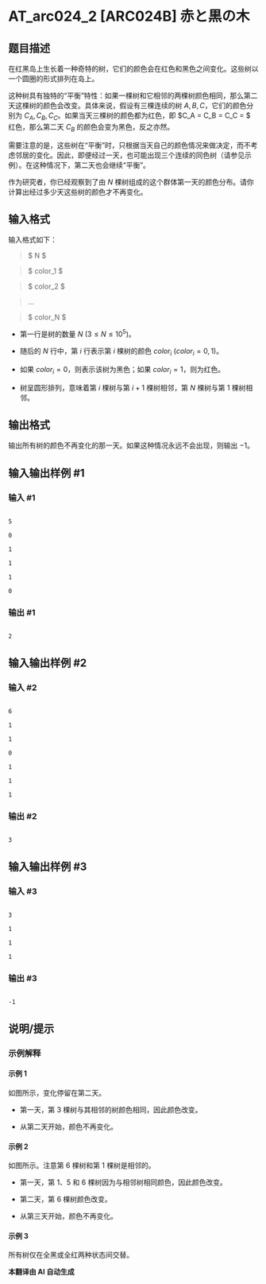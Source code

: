 # AT_arc024_2 [ARC024B] 赤と黒の木

## 题目描述

在红黑岛上生长着一种奇特的树，它们的颜色会在红色和黑色之间变化。这些树以一个圆圈的形式排列在岛上。

这种树具有独特的“平衡”特性：如果一棵树和它相邻的两棵树颜色相同，那么第二天这棵树的颜色会改变。具体来说，假设有三棵连续的树 $A, B, C$，它们的颜色分别为 $C_A, C_B, C_C$。如果当天三棵树的颜色都为红色，即 $C_A = C_B = C_C = $ 红色，那么第二天 $C_B$ 的颜色会变为黑色，反之亦然。

需要注意的是，这些树在“平衡”时，只根据当天自己的颜色情况来做决定，而不考虑邻居的变化。因此，即便经过一天，也可能出现三个连续的同色树（请参见示例）。在这种情况下，第二天也会继续“平衡”。

作为研究者，你已经观察到了由 $N$ 棵树组成的这个群体第一天的颜色分布。请你计算出经过多少天这些树的颜色才不再变化。

## 输入格式

输入格式如下：

> $ N $  
> $ color_1 $  
> $ color_2 $  
> ...  
> $ color_N $

- 第一行是树的数量 $N\ (3 \leq N \leq 10^5)$。
- 随后的 $N$ 行中，第 $i$ 行表示第 $i$ 棵树的颜色 $color_i\ (color_i = 0, 1)$。
- 如果 $color_i = 0$，则表示该树为黑色；如果 $color_i = 1$，则为红色。
- 树呈圆形排列，意味着第 $i$ 棵树与第 $i+1$ 棵树相邻，第 $N$ 棵树与第 $1$ 棵树相邻。

## 输出格式

输出所有树的颜色不再变化的那一天。如果这种情况永远不会出现，则输出 $-1$。

## 输入输出样例 #1

### 输入 #1

```
5
0
1
1
1
0
```

### 输出 #1

```
2
```

## 输入输出样例 #2

### 输入 #2

```
6
1
1
0
1
1
1
```

### 输出 #2

```
3
```

## 输入输出样例 #3

### 输入 #3

```
3
1
1
1
```

### 输出 #3

```
-1
```

## 说明/提示

### 示例解释

#### 示例 1
如图所示，变化停留在第二天。
- 第一天，第 3 棵树与其相邻的树颜色相同，因此颜色改变。
- 从第二天开始，颜色不再变化。

#### 示例 2
如图所示。注意第 6 棵树和第 1 棵树是相邻的。
- 第一天，第 1、5 和 6 棵树因为与相邻树相同颜色，因此颜色改变。
- 第二天，第 6 棵树颜色改变。
- 从第三天开始，颜色不再变化。

#### 示例 3
所有树仅在全黑或全红两种状态间交替。


 **本翻译由 AI 自动生成**